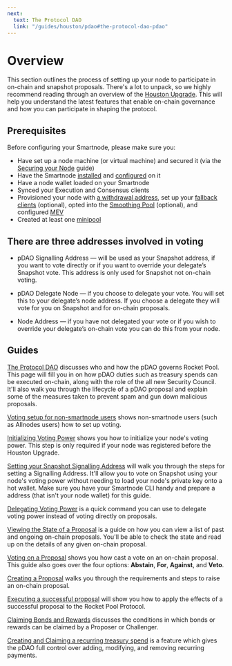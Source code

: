 ```yaml
---
next:
  text: The Protocol DAO
  link: "/guides/houston/pdao#the-protocol-dao-pdao"
---
```


# Overview

This section outlines the process of setting up your node to participate in on-chain and snapshot proposals. There's a lot to unpack, so we highly recommend reading through an overview of the [Houston Upgrade](/guides/houston/whats-new). This will help you understand the latest features that enable on-chain governance and how you can participate in shaping the protocol.


## Prerequisites

Before configuring your Smartnode, please make sure you:

- Have set up a node machine (or virtual machine) and secured it (via the [Securing your Node](../securing-your-node) guide)
- Have the Smartnode [installed](../installing/overview) and [configured](../config/overview) on it
- Have a node wallet loaded on your Smartnode
- Synced your Execution and Consensus clients
- Provisioned your node with [a withdrawal address](../prepare-node#setting-your-withdrawal-address), set up your [fallback clients](../fallback) (optional), opted into the [Smoothing Pool](../fee-distrib-sp#the-smoothing-pool) (optional), and configured [MEV](../mev)
- Created at least one [minipool](../create-validator)

## There are three addresses involved in voting

- pDAO Signalling Address — will be used as your Snapshot address, if you want to vote directly or if you want to override your delegate’s Snapshot vote. This address is only used for Snapshot not on-chain voting. 

- pDAO Delegate Node — if you choose to delegate your vote. You will set this to your delegate’s node address. If you choose a delegate they will vote for you on Snapshot and for on-chain proposals.

- Node Address — if you have not delegated your vote or if you wish to override your delegate’s on-chain vote you can do this from your node. 

## Guides

[The Protocol DAO](/guides/houston/pdao#the-protocol-dao-pdao) discusses who and how the pDAO governs Rocket Pool. This page will fill you in on how pDAO duties such as treasury spends can be executed on-chain, along with the role of the all new Security Council. It'll also walk you through the lifecycle of a pDAO proposal and explain some of the measures taken to prevent spam and gun down malicious proposals.

[Voting setup for non-smartnode users](/guides/houston/nonsmartnode-setup) shows non-smartnode users (such as Allnodes users) how to set up voting.

[Initializing Voting Power](/guides/houston/participate#initializing-voting) shows you how to initialize your node's voting power. This step is only required if your node was registered before the Houston Upgrade.

[Setting your Snapshot Signalling Address](/guides/houston/participate#setting-your-snapshot-signalling-address) will walk you through the steps for setting a Signalling Address. It'll allow you to vote on Snapshot using your node's voting power without needing to load your node's private key onto a hot wallet. Make sure you have your Smartnode CLI handy and prepare a address (that isn't your node wallet) for this guide. 

[Delegating Voting Power](/guides/houston/participate#delegating-voting-power) is a quick command you can use to delegate voting power instead of voting directly on proposals.

[Viewing the State of a Proposal](/guides/houston/participate#viewing-the-state-of-a-proposal) is a guide on how you can view a list of past and ongoing on-chain proposals. You'll be able to check the state and read up on the details of any given on-chain proposal.

[Voting on a Proposal](/guides/houston/participate#voting-on-a-proposal) shows you how cast a vote on an on-chain proposal. This guide also goes over the four options: **Abstain**, **For**, **Against**, and **Veto**.

[Creating a Proposal](/guides/houston/participate#creating-a-proposal) walks you through the requirements and steps to raise an on-chain proposal.

[Executing a successful proposal](/guides/houston/participate#executing-a-successful-proposal) will show you how to apply the effects of a successful proposal to the Rocket Pool Protocol. 

[Claiming Bonds and Rewards](/guides/houston/participate#claiming-bonds-and-rewards) discusses the conditions in which bonds or rewards can be claimed by a Proposer or Challenger.

[Creating and Claiming a recurring treasury spend](/guides/houston/participate#creating-a-recurring-treasury-spend) is a feature which gives the pDAO full control over adding, modifying, and removing recurring payments. 